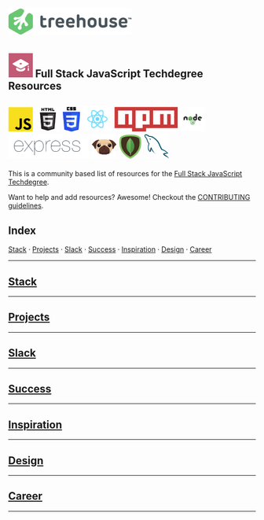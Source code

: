 # ![Treehouse Logo](repo-imgs/treehouse_and_logo.png "Team Treehouse")

## ![Full Stack JavaScript Techdegree](repo-imgs/fsjs.png "FSJS") Full Stack JavaScript Techdegree Resources

## ![JavaScript](repo-imgs/js.png "JavaScript") ![HTML](repo-imgs/html.png "HTML") ![CSS](repo-imgs/css.png "CSS") ![React](repo-imgs/react.png "React") ![npm](repo-imgs/npm.png "npm") ![Node](repo-imgs/node.png "Node") ![Express](repo-imgs/express.png "Express") ![Pug](repo-imgs/pug.png "Pug") ![Mongo](repo-imgs/mongo.png "Mongo") ![SQL](repo-imgs/sql.png "SQL")

This is a community based list of resources for the [Full Stack JavaScript Techdegree](https://www.teamtreehouse.com).

Want to help and add resources? Awesome! Checkout the [CONTRIBUTING guidelines](CONTRIBUTING.md).

## Index

[Stack](lists/stack.md) ·
[Projects](lists/projects.md) ·
[Slack](lists/slack.md) ·
[Success](lists/success.md) ·
[Inspiration](lists/inspiration.md) ·
[Design](lists/design.md) ·
[Career](lists/career.md)

-------

## [Stack](lists/stack.md)

-------

## [Projects](lists/projects.md)

-------

## [Slack](lists/slack.md)

-------

## [Success](lists/success.md)

-------

## [Inspiration](lists/inspiration.md)

-------

## [Design](lists/design.md)

-------

## [Career](lists/career.md)

-------